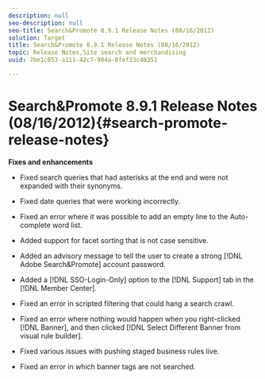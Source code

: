 ```yaml
---
description: null
seo-description: null
seo-title: Search&Promote 8.9.1 Release Notes (08/16/2012)
solution: Target
title: Search&Promote 8.9.1 Release Notes (08/16/2012)
topic: Release Notes,Site search and merchandising
uuid: 7be1c053-a111-42c7-904a-8fef33c40351

---
```


# Search&Promote 8.9.1 Release Notes (08/16/2012){#search-promote-release-notes}

 **Fixes and enhancements**

* Fixed search queries that had asterisks at the end and were not expanded with their synonyms. 
* Fixed date queries that were working incorrectly. 
* Fixed an error where it was possible to add an empty line to the Auto-complete word list. 
* Added support for facet sorting that is not case sensitive. 
* Added an advisory message to tell the user to create a strong [!DNL Adobe Search&Promote] account password. 
* Added a [!DNL SSO-Login-Only] option to the [!DNL Support] tab in the [!DNL Member Center]. 

* Fixed an error in scripted filtering that could hang a search crawl. 
* Fixed an error where nothing would happen when you right-clicked [!DNL Banner], and then clicked [!DNL Select Different Banner from visual rule builder]. 

* Fixed various issues with pushing staged business rules live. 
* Fixed an error in which banner tags are not searched.

